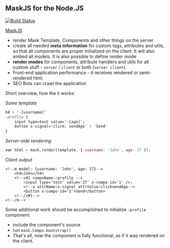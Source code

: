 MaskJS for the Node.JS
----
[![Build Status](https://travis-ci.org/atmajs/mask-node.png?branch=master)](https://travis-ci.org/atmajs/mask-node)

[MaskJS](https://github.com/atmajs/MaskJS)



- render Mask Template, Components and other things on the server
- create all needed **meta information** for custom tags, attributes and utils, so that all components are proper initialized on the client. It will also embed all models. It is also possible to define render mode
- **render modes** for components, attribute handlers and utils for all custom stuff - `server` / `client` or both (`server client`).
- Front-end application performance - it receives rendered or semi-rendered html.
- SEO Bots can crawl the application 

Short overview, how the it works:

_Some template_
```sass
h4 > '~[username]'
:profile {
	input type=text value='~[age]';
	button x-signal='click: sendAge' > 'Send'
}
```

_Server-side rendering_
```javascript
var html = mask.render(template, { username: 'John', age: 27 });
```

_Client output_
```markup
<!--m model: {username: 'John', age: 27}-->
	<h4>John</h4>
	<!--c#1 compoName::profile -->
		<input type='text' value='27' x-compo-id='1' />;
		<!--a attrName:x-signal attrValue:clicksendAge-->
		<button x-compo-id='1'>Send</button>
	<!--/c#1-->
<!--/m-->
```

Some additional work should be accomplished to initialize `:profile` component:
- include the component's source
- run ```mask.Compo.bootstrap()```
- That's all, now the component is fully functional, as if it was rendered on the client.


